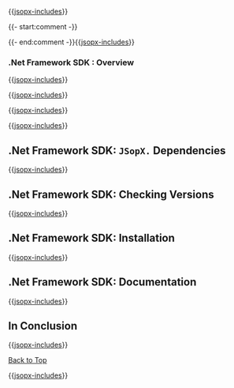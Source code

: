 ﻿{{[jsopx-includes](AllGlobal/Master/Includes/Template/Technologies/NetFrameworkSdk/Header.md)}}

{{- start:comment -}}
<!-- START JSOPX NOVA DOCX HEADER
group: 'Technologies'
subGroup: '.Net Framework SDK'
isDraft: true
isProductionReady: true
toc: true
END JSOPX NOVA DOCX HEADER -->
{{- end:comment -}}{{[jsopx-includes](AllGlobal/Master/Includes/Common/Draft-Notice.md)}}

### .Net Framework SDK : Overview

{{[jsopx-includes](AllGlobal/Master/Includes/Template/Technologies/NetFrameworkSdk/Overview.md)}}

{{[jsopx-includes](AllGlobal/Master/Includes/Common/Current-Phase.md)}}

{{[jsopx-includes](AllGlobal/Master/Includes/Template/Technologies/NetFrameworkSdk/BodyContent.md)}}

{{[jsopx-includes](AllGlobal/Master/Includes/Common/Alerts-Current.md)}}


## .Net Framework SDK: `JSopX.` Dependencies

{{[jsopx-includes](AllGlobal/Master/Includes/Template/Technologies/NetFrameworkSdk/JsopxDependencies.md)}}


## .Net Framework SDK: Checking Versions

{{[jsopx-includes](AllGlobal/Master/Includes/Template/Technologies/NetFrameworkSdk/CheckingVersions.md)}}


## .Net Framework SDK: Installation

{{[jsopx-includes](AllGlobal/Master/Includes/Template/Technologies/NetFrameworkSdk/Installation.md)}}

## .Net Framework SDK: Documentation

{{[jsopx-includes](AllGlobal/Master/Includes/Template/Technologies/NetFrameworkSdk/Documentation.md)}}

## In Conclusion

{{[jsopx-includes](AllGlobal/Master/Includes/Template/Technologies/NetFrameworkSdk/InConclusion.md)}}

[Back to Top](#table-of-contents)

{{[jsopx-includes](AllGlobal/Master/Includes/Layout/Footer.md)}}